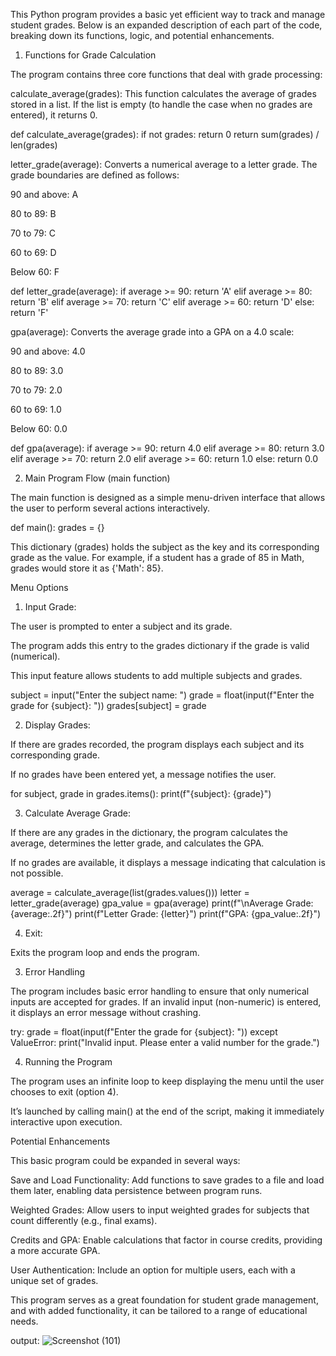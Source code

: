  This Python program provides a basic yet efficient way to track and manage student grades. Below is an expanded description of each part of the code, breaking down its functions, logic, and potential enhancements.

1. Functions for Grade Calculation

The program contains three core functions that deal with grade processing:

calculate_average(grades): This function calculates the average of grades stored in a list. If the list is empty (to handle the case when no grades are entered), it returns 0.

def calculate_average(grades):
    if not grades:
        return 0
    return sum(grades) / len(grades)

letter_grade(average): Converts a numerical average to a letter grade. The grade boundaries are defined as follows:

90 and above: A

80 to 89: B

70 to 79: C

60 to 69: D

Below 60: F


def letter_grade(average):
    if average >= 90:
        return 'A'
    elif average >= 80:
        return 'B'
    elif average >= 70:
        return 'C'
    elif average >= 60:
        return 'D'
    else:
        return 'F'

gpa(average): Converts the average grade into a GPA on a 4.0 scale:

90 and above: 4.0

80 to 89: 3.0

70 to 79: 2.0

60 to 69: 1.0

Below 60: 0.0


def gpa(average):
    if average >= 90:
        return 4.0
    elif average >= 80:
        return 3.0
    elif average >= 70:
        return 2.0
    elif average >= 60:
        return 1.0
    else:
        return 0.0


2. Main Program Flow (main function)

The main function is designed as a simple menu-driven interface that allows the user to perform several actions interactively.

def main():
    grades = {}

This dictionary (grades) holds the subject as the key and its corresponding grade as the value. For example, if a student has a grade of 85 in Math, grades would store it as {'Math': 85}.

Menu Options

1. Input Grade:

The user is prompted to enter a subject and its grade.

The program adds this entry to the grades dictionary if the grade is valid (numerical).

This input feature allows students to add multiple subjects and grades.


subject = input("Enter the subject name: ")
grade = float(input(f"Enter the grade for {subject}: "))
grades[subject] = grade


2. Display Grades:

If there are grades recorded, the program displays each subject and its corresponding grade.

If no grades have been entered yet, a message notifies the user.


for subject, grade in grades.items():
    print(f"{subject}: {grade}")


3. Calculate Average Grade:

If there are any grades in the dictionary, the program calculates the average, determines the letter grade, and calculates the GPA.

If no grades are available, it displays a message indicating that calculation is not possible.


average = calculate_average(list(grades.values()))
letter = letter_grade(average)
gpa_value = gpa(average)
print(f"\nAverage Grade: {average:.2f}")
print(f"Letter Grade: {letter}")
print(f"GPA: {gpa_value:.2f}")


4. Exit:

Exits the program loop and ends the program.




3. Error Handling

The program includes basic error handling to ensure that only numerical inputs are accepted for grades. If an invalid input (non-numeric) is entered, it displays an error message without crashing.

try:
    grade = float(input(f"Enter the grade for {subject}: "))
except ValueError:
    print("Invalid input. Please enter a valid number for the grade.")

4. Running the Program

The program uses an infinite loop to keep displaying the menu until the user chooses to exit (option 4).

It’s launched by calling main() at the end of the script, making it immediately interactive upon execution.


Potential Enhancements

This basic program could be expanded in several ways:

Save and Load Functionality: Add functions to save grades to a file and load them later, enabling data persistence between program runs.

Weighted Grades: Allow users to input weighted grades for subjects that count differently (e.g., final exams).

Credits and GPA: Enable calculations that factor in course credits, providing a more accurate GPA.

User Authentication: Include an option for multiple users, each with a unique set of grades.


This program serves as a great foundation for student grade management, and with added functionality, it can be tailored to a range of educational needs.


output:
![Screenshot (101)](https://github.com/user-attachments/assets/169146ef-5341-4eff-b87d-f1857e63d98b)
